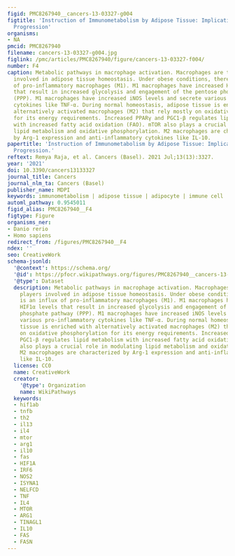 ```yaml
---
figid: PMC8267940__cancers-13-03327-g004
figtitle: 'Instruction of Immunometabolism by Adipose Tissue: Implications for Cancer
  Progression'
organisms:
- NA
pmcid: PMC8267940
filename: cancers-13-03327-g004.jpg
figlink: /pmc/articles/PMC8267940/figure/cancers-13-03327-f004/
number: F4
caption: Metabolic pathways in macrophage activation. Macrophages are the key players
  involved in adipose tissue homeostasis. Under obese conditions, there is an influx
  of pro-inflammatory macrophages (M1). M1 macrophages have increased HIF1α levels
  that result in increased glycolysis and engagement of the pentose phosphate pathway
  (PPP). M1 macrophages have increased iNOS levels and secrete various pro-inflammatory
  cytokines like TNF-α. During normal homeostasis, adipose tissue is enriched with
  alternatively activated macrophages (M2) that rely mostly on oxidative phosphorylation
  for its energy requirements. Increased PPARγ and PGC1-β regulates lipid metabolism
  with increased fatty acid oxidation (FAO). mTOR also plays a crucial role in modulating
  lipid metabolism and oxidative phosphorylation. M2 macrophages are characterized
  by Arg-1 expression and anti-inflammatory cytokines like IL-10.
papertitle: 'Instruction of Immunometabolism by Adipose Tissue: Implications for Cancer
  Progression.'
reftext: Remya Raja, et al. Cancers (Basel). 2021 Jul;13(13):3327.
year: '2021'
doi: 10.3390/cancers13133327
journal_title: Cancers
journal_nlm_ta: Cancers (Basel)
publisher_name: MDPI
keywords: immunometabolism | adipose tissue | adipocyte | immune cell | cancer | metastasis
automl_pathway: 0.9545011
figid_alias: PMC8267940__F4
figtype: Figure
organisms_ner:
- Danio rerio
- Homo sapiens
redirect_from: /figures/PMC8267940__F4
ndex: ''
seo: CreativeWork
schema-jsonld:
  '@context': https://schema.org/
  '@id': https://pfocr.wikipathways.org/figures/PMC8267940__cancers-13-03327-g004.html
  '@type': Dataset
  description: Metabolic pathways in macrophage activation. Macrophages are the key
    players involved in adipose tissue homeostasis. Under obese conditions, there
    is an influx of pro-inflammatory macrophages (M1). M1 macrophages have increased
    HIF1α levels that result in increased glycolysis and engagement of the pentose
    phosphate pathway (PPP). M1 macrophages have increased iNOS levels and secrete
    various pro-inflammatory cytokines like TNF-α. During normal homeostasis, adipose
    tissue is enriched with alternatively activated macrophages (M2) that rely mostly
    on oxidative phosphorylation for its energy requirements. Increased PPARγ and
    PGC1-β regulates lipid metabolism with increased fatty acid oxidation (FAO). mTOR
    also plays a crucial role in modulating lipid metabolism and oxidative phosphorylation.
    M2 macrophages are characterized by Arg-1 expression and anti-inflammatory cytokines
    like IL-10.
  license: CC0
  name: CreativeWork
  creator:
    '@type': Organization
    name: WikiPathways
  keywords:
  - hif1ab
  - tnfb
  - th2
  - il13
  - il4
  - mtor
  - arg1
  - il10
  - fas
  - HIF1A
  - IRF6
  - NOS2
  - ISYNA1
  - NELFCD
  - TNF
  - IL4
  - MTOR
  - ARG1
  - TINAGL1
  - IL10
  - FAS
  - FASN
---
```

